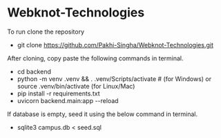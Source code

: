 # Webknot-Technologies
To run clone the repository 
- git clone https://github.com/Pakhi-Singha/Webknot-Technologies.git

After cloning, copy paste the following commands in terminal.
- cd backend
- python -m venv .venv && . .venv/Scripts/activate  # (for Windows) or source .venv/bin/activate (for Linux/Mac)
- pip install -r requirements.txt
- uvicorn backend.main:app --reload

If database is empty, seed it using the below command in terminal.
- sqlite3 campus.db < seed.sql
